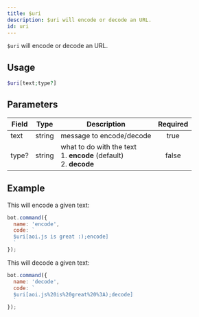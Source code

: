 ```yaml
---
title: $uri 
description: $uri will encode or decode an URL.
id: uri
---
```


`$uri` will encode or decode an URL.

## Usage

```php
$uri[text;type?]
```

## Parameters 


| Field | Type   | Description                                                                  | Required |
| ----- | ------ | ---------------------------------------------------------------------------- |:--------:|
| text  | string | message to encode/decode                                                     |    true   |
| type? | string | what to do with the text <br /> 1. **encode** (default) <br /> 2. **decode** |    false    |


## Example

This will encode a given text:

```javascript
bot.command({
  name: 'encode',
  code: `
  $uri[aoi.js is great :);encode]
  `
});
```

This will decode a given text:

```javascript
bot.command({
  name: 'decode',
  code: `
  $uri[aoi.js%20is%20great%20%3A);decode]
  `
});
```
